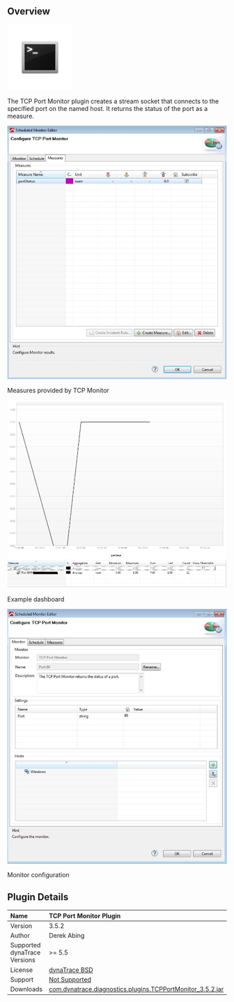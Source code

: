## Overview

![images_community/download/attachments/86147583/icon.png](images_community/download/attachments/86147583/icon.png)

The TCP Port Monitor plugin creates a stream socket that connects to the specified port on the named host. It returns the status of the port as a measure.

![images_community/download/attachments/86147583/Port_Monitor_Measure.jpg](images_community/download/attachments/86147583/Port_Monitor_Measure.jpg)

Measures provided by TCP Monitor

![images_community/download/attachments/86147583/Port_Monitor_Dashboard.jpg](images_community/download/attachments/86147583/Port_Monitor_Dashboard.jpg)

Example dashboard

![images_community/download/attachments/86147583/Port_Monitor_Configuration.jpg](images_community/download/attachments/86147583/Port_Monitor_Configuration.jpg)

Monitor configuration

## Plugin Details

| Name | TCP Port Monitor Plugin
| :--- | :---
| Version | 3.5.2
| Author | Derek Abing
| Supported dynaTrace Versions | >= 5.5
| License | [dynaTrace BSD](dynaTraceBSD.txt)
| Support | [Not Supported](https://community.compuwareapm.com/community/display/DL/Support+Levels)
| Downloads | [com.dynatrace.diagnostics.plugins.TCPPortMonitor_3.5.2.jar](dynatrace.diagnostics.plugins.TCPPortMonitor_3.5.2.jar)





